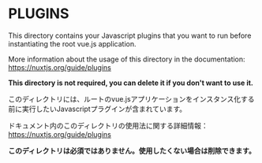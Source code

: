 # PLUGINS

This directory contains your Javascript plugins that you want to run before instantiating the root vue.js application.

More information about the usage of this directory in the documentation:
https://nuxtjs.org/guide/plugins

**This directory is not required, you can delete it if you don't want to use it.**

このディレクトリには、ルートのvue.jsアプリケーションをインスタンス化する前に実行したいJavascriptプラグインが含まれています。

ドキュメント内のこのディレクトリの使用法に関する詳細情報：
https://nuxtjs.org/guide/plugins

**このディレクトリは必須ではありません。使用したくない場合は削除できます。**